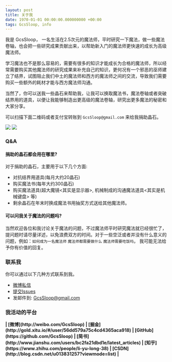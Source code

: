 ```yaml
---
layout: post
title: 关于我
date: 1970-01-01 00:00:00.000000000 +00:00
tags: GcsSloop, info
---
```



我是 GcsSloop， 一名生活在2.5次元的魔法师，平时研究一下魔法，做一些魔法卷轴，也会把一些研究成果贡献出来，以帮助新入门的魔法师更快速的成长为高级魔法师。

学习魔法也不是那么容易的，需要有很多的知识才能成长为合格的魔法师，所以经常需要购买其他魔法师的研究成果来补充自己的知识，更何况有一个邪恶的巫师建立了结界，试图阻止我们中土的魔法师和西方的魔法师之间的交流，导致我们需要购买一些额外的耗材才能与西方魔法师沟通。

当然了，你可以送我一些晶石来帮助我，让我可以换取魔法书，魔法卷轴或者突破结界用的道具，以便让我能够制造出更高级的魔法卷轴，研究出更多魔法的秘密和大家分享。

可以扫描下面二维码或者支付宝转账到 `GcsSloop@gmail.com` 来给我捐助晶石。

![](http://ww1.sinaimg.cn/large/005Xtdi2jw1f6sdowuhfxj308c0a0jsl.jpg) 
![](http://ww2.sinaimg.cn/large/005Xtdi2jw1f6sdp5o9rtj308c0a0wfq.jpg)


### Q&A

#### 捐助的晶石都会用在哪里?

对于捐助的晶石，主要用于以下几个方面:

* 对抗结界用道具(每月大约20晶石)
* 购买魔法书(每年大约300晶石)
* 购买魔法道具(超大魔镜<其实是显示器>, 机械制成的沟通魔法道具<其实是机械键盘> 等)
* 剩余晶石在年末时换成魔法书用抽奖方式送给其他魔法师。

#### 可以问我关于魔法的问题吗?

当然欢迎各位和我讨论关于魔法的问题，不过魔法师平时研究魔法就已经很忙了，提问题时请尽量详述，以免浪费双方的时间。对于一些空泛或者并没有什么意义的问题，例如：`如何成为一名魔法师` `魔法师都需要做什么` `魔法师需要吃饭吗`， 我可能无法给予你有价值的回复。


### 联系我
你可以通过以下几种方式联系到我。

* [微博私信](http://weibo.com/GcsSloop)
* [提交Issues](https://github.com/GcsSloop/AndroidNote/issues)
* 发邮件到: GcsSloop@gmail.com

### 我活动的平台

<strong>
| [微博](http://weibo.com/GcsSloop)
| [掘金](http://gold.xitu.io/#/user/56dd579a75c4cd4365aca918)
| [GitHub](https://github.com/GcsSloop)
| [简书](http://www.jianshu.com/users/bc2fa21dbd1e/latest_articles)
| [知乎](https://www.zhihu.com/people/li-yu-long-38)
| [CSDN](http://blog.csdn.net/u013831257?viewmode=list)
| 
</strong>
